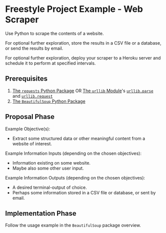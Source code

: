 # Freestyle Project Example - Web Scraper

Use Python to scrape the contents of a website.

For optional further exploration, store the results in a CSV file or a database, or send the results by email.

For optional further exploration, deploy your scraper to a Heroku server and schedule it to perform at specified intervals.

## Prerequisites

  1. [The `requests` Python Package](/notes/programming-languages/python/packages/requests.md) OR [The `urllib` Module](/notes/programming-languages/python/modules/urllib.md)'s [`urllib.parse`](https://docs.python.org/3/library/urllib.parse.html#module-urllib.parse) and [`urllib.request`](https://docs.python.org/3/library/urllib.request.html#module-urllib.request)
  1. [The `BeautifulSoup` Python Package](/notes/programming-languages/python/packages/beautifulsoup.md)

## Proposal Phase

Example Objective(s):

  + Extract some structured data or other meaningful content from a website of interest.

Example Information Inputs (depending on the chosen objectives):

  + Information existing on some website.
  + Maybe also some other user input.

Example Information Outputs (depending on the chosen objectives):

  + A desired terminal-output of choice.
  + Perhaps some information stored in a CSV file or database, or sent by email.

## Implementation Phase

Follow the usage example in the `BeautifulSoup` package overview.
